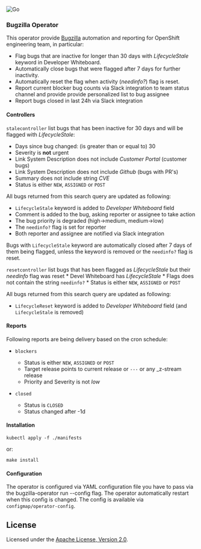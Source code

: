 ![Go](https://github.com/mfojtik/bugzilla-operator/workflows/Go/badge.svg)

### Bugzilla Operator

This operator provide [Bugzilla](https://bugzilla.redhat.com) automation and reporting for OpenShift engineering team, in particular:

* Flag bugs that are inactive for longer than 30 days with _LifecycleStale_ keyword in Developer Whiteboard.
* Automatically close bugs that were flagged after 7 days for further inactivity.
* Automatically reset the flag when activity (_needinfo?_) flag is reset.
* Report current blocker bug counts via Slack integration to team status channel and provide provide personalized list to bug assignee
* Report bugs closed in last 24h via Slack integration

#### Controllers

`stalecontroller` list bugs that has been inactive for 30 days and will be flagged with _LifecycleStale_:

* Days since bug changed: (is greater than or equal to) 30
* Severity is **not** urgent
* Link System Description does not include _Customer Portal_ (customer bugs)
* Link System Description does not include _Github_ (bugs with PR's)
* Summary does not include string _CVE_
* Status is either `NEW`, `ASSIGNED` or `POST`
    
All bugs returned from this search query are updated as following:

* `LifecycleStale` keyword is added to _Developer Whiteboard_ field
* Comment is added to the bug, asking reporter or assignee to take action
* The bug priority is degraded (high->medium, medium->low)
* The `needinfo?` flag is set for reporter
* Both reporter and assignee are notified via Slack integration

Bugs with `LifecycleStale` keyword are automatically closed after 7 days of them being flagged, unless the keyword is removed or the `needinfo?` flag is reset.

`resetcontroller` list bugs that has been flagged as _LifecycleStale_ but their _needinfo_ flag was reset
    * Devel Whiteboard has _LifecycleStale_
    * Flags does not contain the string `needinfo?`
    * Status is either `NEW`, `ASSIGNED` or `POST`
    
All bugs returned from this search query are updated as following:

* `LifecycleReset` keyword is added to _Developer Whiteboard_ field (and `LifecycleStale` is removed)
    
#### Reports

Following reports are being delivery based on the cron schedule:

* `blockers`
    * Status is either `NEW`, `ASSIGNED` or `POST`
    * Target release points to current release or `---` or any _z-stream release
    * Priority and Severity is not _low_

* `closed`
    * Status is `CLOSED`
    * Status changed after -1d


#### Installation

```
kubectl apply -f ./manifests
```

or:

```shell script
make install
```

#### Configuration

The operator is configured via YAML configuration file you have to pass via the bugzilla-operator run --config flag.
The operator automatically restart when this config is changed. The config is available via `configmap/operator-config`.

License
-------

Licensed under the [Apache License, Version 2.0](http://www.apache.org/licenses/).
